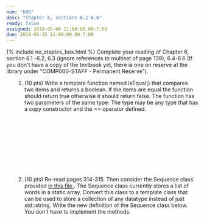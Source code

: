 ```yaml
---
num: "h06"
desc: "Chapter 6, sections 6.1-6.6"
ready: false
assigned: 2018-05-08 11:00:00.00-7:00
due: 2018-05-15 11:00:00.00-7:00
---
```

{% include no_staples_box.html %}
Complete your reading of Chapter 6, section 6.1 -6.2, 6.3 (ignore references to multiset of page 139), 6.4-6.6   (If you don't have a copy of the textbook yet, there is one on reserve at the library under "COMP000-STAFF - Permanent Reserve").

<ol markdown="1">

1. (10 pts) Write a template function named IsEqual() that compares two items and returns a boolean. If the items are equal the function should return true otherwise it should return false. The function has two parameters of the same type. The type may be any type that has a copy constructor and the == operator defined.
<div style="margin-bottom:12em"></div>

2. (10 pts) Re-read pages 314-315. Then consider the Sequence class provided <a href= "https://github.com/ucsb-cs24-w18/hw5/blob/master/sequence.h">in this file </a>. The Sequence class currently stores a list of words in a static array. Convert this class to a template class that can be used to store a collection of any datatype instead of just std::string. Write the new definition of the Sequence class below. You don't have to implement the methods.
<div style="margin-bottom:10em"></div>


<div class="pagebreak"></div>


</ol>
